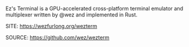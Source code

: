 
 Ez's Terminal is a GPU-accelerated cross-platform terminal 
 emulator and multiplexer written by @wez and implemented 
 in Rust.
 
 SITE: https://wezfurlong.org/wezterm

 SOURCE: https://github.com/wez/wezterm
